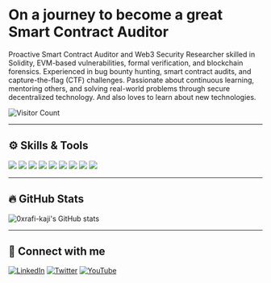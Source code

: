 # On a journey to become a great Smart Contract Auditor

Proactive Smart Contract Auditor and Web3 Security Researcher skilled in Solidity, EVM-based vulnerabilities, formal verification, and blockchain forensics. Experienced in bug bounty hunting, smart contract audits, and capture-the-flag (CTF) challenges. Passionate about continuous learning, mentoring others, and solving real-world problems through secure decentralized technology. And also loves to learn about new technologies.

![Visitor Count](https://komarev.com/ghpvc/?username=0xrafi-kaji&style=flat-square)

---

## ⚙️ Skills & Tools
<p>
  <img src="https://img.shields.io/badge/Solidity-%23363636?style=flat&logo=solidity&logoColor=white"/>
  <img src="https://img.shields.io/badge/JavaScript-%23F7DF1E?style=flat&logo=javascript&logoColor=black"/>
  <img src="https://img.shields.io/badge/C-%2300599C?style=flat&logo=c&logoColor=white"/>
  <img src="https://img.shields.io/badge/Foundry-%23000000?style=flat&logo=ethereum&logoColor=white"/>
  <img src="https://img.shields.io/badge/Hardhat-%23000000?style=flat&logo=ethereum&logoColor=white"/>
  <img src="https://img.shields.io/badge/Ethers.js-%23000000?style=flat&logo=ethereum&logoColor=white"/>
  <img src="https://img.shields.io/badge/Linux-%23FCC624?style=flat&logo=linux&logoColor=black"/>
  <img src="https://img.shields.io/badge/Arch_Linux-1793D1?style=flat&logo=arch-linux&logoColor=white"/>
  <img src="https://img.shields.io/badge/VSCode-%23007ACC?style=flat&logo=visual-studio-code&logoColor=white"/>
</p>

---

## 🔥 GitHub Stats
![0xrafi-kaji's GitHub stats](https://github-readme-stats.vercel.app/api?username=0xrafi-kaji&show_icons=true&theme=radical)

---

## 📲 Connect with me
[![LinkedIn](https://img.shields.io/badge/-LinkedIn-0077B5?style=flat&logo=linkedin&logoColor=white)](https://linkedin.com/in/YOUR_USERNAME)
[![Twitter](https://img.shields.io/badge/-Twitter-1DA1F2?style=flat&logo=twitter&logoColor=white)](https://x.com/Rafi_Ackermann?s=09)
[![YouTube](https://img.shields.io/badge/-YouTube-FF0000?style=flat&logo=youtube&logoColor=white)](https://youtube.com/@YOUR_USERNAME)

<!-- Snake animation -->
<!-- 
![snake gif](https://github.com/0xrafi-kaji/0xrafi-kaji/blob/output/github-contribution-grid-snake.svg)
